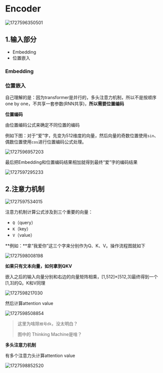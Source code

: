 



# Encoder

![1727596350501](E:\kevin\kevDir\NN\Transformer.assets\1727596350501.png)



## 1.输入部分

- Embedding
- 位置嵌入

### Embedding



### 位置嵌入

自己理解的是：因为transformer是并行的，多头注意力机制，所以不是按顺序one by one，不共享一套参数(RNN共享)，**所以需要位置编码**



**位置编码**

由位置编码公式来确定不同位置的编码

例如下图：对于“爱”字，先变为512维度的向量，然后向量的奇数位置使用`sin`、偶数位置使用`cos`进行位置编码公式处理。

![1727596957203](E:\kevin\kevDir\NN\Transformer.assets\1727596957203.png)

最后把Embedding和位置编码结果相加就得到最终“爱”字的编码结果

![1727597295233](E:\kevin\kevDir\NN\Transformer.assets\1727597295233.png)



## 2.注意力机制

![1727597534015](E:\kevin\kevDir\NN\Transformer.assets\1727597534015.png)

注意力机制计算公式涉及到三个重要的向量：

- `Q`（query）
- `K`（key）
- `V`（value）

**例如：**拿“我爱你”这三个字来分别作为Q、K、V。操作流程图就如下

![1727598008198](E:\kevin\kevDir\NN\Transformer.assets\1727598008198.png)



**如果只有文本向量，如何拿到QKV**

嵌入之后的输入向量分别和右边的向量矩阵相乘，[1,512]×[512,3]最终得到一个[1,3]的Q。K和V同理

![1727598217030](E:\kevin\kevDir\NN\Transformer.assets\1727598217030.png)

然后计算attention value

![1727598508854](E:\kevin\kevDir\NN\Transformer.assets\1727598508854.png)

> 这里为啥除`根号dk`，没太明白？
>
> 图中的 Thinking Machine是啥？



**多头注意力机制**

有多个注意力头计算attention value

![1727598852520](E:\kevin\kevDir\NN\Transformer.assets\1727598852520.png)

